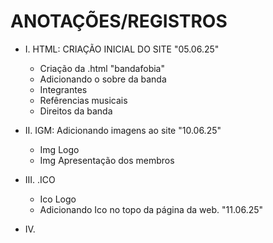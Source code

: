 # ANOTAÇÕES/REGISTROS 

- I. HTML: CRIAÇÃO INICIAL DO SITE "05.06.25"
     - Criação da .html "bandafobia"
     - Adicionando o sobre da banda
     - Integrantes
     - Refêrencias musicais
     - Direitos da banda

- II. IGM: Adicionando imagens ao site "10.06.25"
     - Img Logo
     - Img Apresentação dos membros
     
- III. .ICO
     - Ico Logo
     - Adicionando Ico no topo da página da web. "11.06.25"

- IV. 